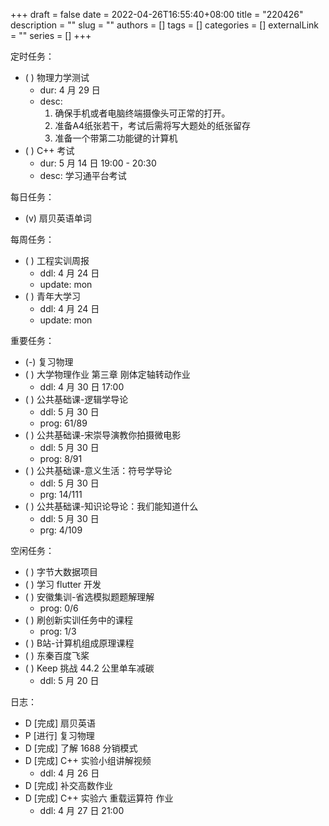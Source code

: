 +++ 
draft = false
date = 2022-04-26T16:55:40+08:00
title = "220426"
description = ""
slug = ""
authors = []
tags = []
categories = []
externalLink = ""
series = []
+++

定时任务：
- ( ) 物理力学测试
    - dur: 4 月 29 日
    - desc:
        1. 确保手机或者电脑终端摄像头可正常的打开。
        2. 准备A4纸张若干，考试后需将写大题处的纸张留存
        3. 准备一个带第二功能键的计算机
- ( ) C++ 考试
    - dur: 5 月 14 日 19:00 - 20:30
    - desc: 学习通平台考试

每日任务：
- (v) 扇贝英语单词

每周任务：
- ( ) 工程实训周报
    - ddl: 4 月 24 日
    - update: mon
- ( ) 青年大学习
    - ddl: 4 月 24 日
    - update: mon

重要任务：
- (-) 复习物理
- ( ) 大学物理作业 第三章 刚体定轴转动作业
    - ddl: 4 月 30 日 17:00
- ( ) 公共基础课-逻辑学导论
    - ddl: 5 月 30 日
    - prog: 61/89
- ( ) 公共基础课-宋崇导演教你拍摄微电影
    - ddl: 5 月 30 日
    - prog: 8/91
- ( ) 公共基础课-意义生活：符号学导论
    - ddl: 5 月 30 日
    - prg: 14/111
- ( ) 公共基础课-知识论导论：我们能知道什么
    - ddl: 5 月 30 日
    - prg: 4/109

空闲任务：
- ( ) 字节大数据项目
- ( ) 学习 flutter 开发
- ( ) 安徽集训-省选模拟题题解理解
    - prog: 0/6
- ( ) 刷创新实训任务中的课程
    - prog: 1/3
- ( ) B站-计算机组成原理课程
- ( ) 东秦百度飞桨
- ( ) Keep 挑战 44.2 公里单车减碳
    - ddl: 5 月 20 日

日志：
- D [完成] 扇贝英语
- P [进行] 复习物理
- D [完成] 了解 1688 分销模式
- D [完成] C++ 实验小组讲解视频
    - ddl: 4 月 26 日
- D [完成] 补交高数作业
- D [完成] C++ 实验六 重载运算符 作业
    - ddl: 4 月 27 日 21:00